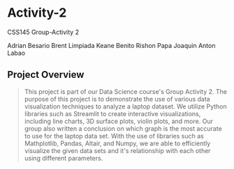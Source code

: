 # Activity-2
CSS145 Group-Activity 2 

Adrian Besario 
Brent Limpiada 
Keane Benito 
Rishon Papa
Joaquin Anton Labao 

## Project Overview ##
>This project is part of our Data Science course's Group Activity 2. The purpose of this project is to demonstrate the use of various data visualization techniques to analyze a laptop dataset. We utilize Python libraries such as Streamlit to create interactive visualizations, including line charts, 3D surface plots, violin plots, and more.
>Our group also written a conclusion on which graph is the most accurate to use for the laptop data set. With the use of libraries such as Mathplotlib, Pandas, Altair, and Numpy, we are able to efficiently visualize the given data sets and it's relationship with each other using different parameters.
